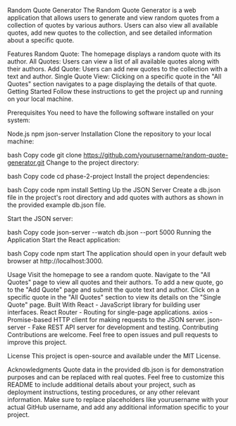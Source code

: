 Random Quote Generator
The Random Quote Generator is a web application that allows users to generate and view random quotes from a collection of quotes by various authors. Users can also view all available quotes, add new quotes to the collection, and see detailed information about a specific quote.

Features
Random Quote: The homepage displays a random quote with its author.
All Quotes: Users can view a list of all available quotes along with their authors.
Add Quote: Users can add new quotes to the collection with a text and author.
Single Quote View: Clicking on a specific quote in the "All Quotes" section navigates to a page displaying the details of that quote.
Getting Started
Follow these instructions to get the project up and running on your local machine.

Prerequisites
You need to have the following software installed on your system:

Node.js
npm
json-server
Installation
Clone the repository to your local machine:

bash
Copy code
git clone https://github.com/yourusername/random-quote-generator.git
Change to the project directory:

bash
Copy code
cd phase-2-project
Install the project dependencies:

bash
Copy code
npm install
Setting Up the JSON Server
Create a db.json file in the project's root directory and add quotes with authors as shown in the provided example db.json file.

Start the JSON server:

bash
Copy code
json-server --watch db.json --port 5000
Running the Application
Start the React application:

bash
Copy code
npm start
The application should open in your default web browser at http://localhost:3000.

Usage
Visit the homepage to see a random quote.
Navigate to the "All Quotes" page to view all quotes and their authors.
To add a new quote, go to the "Add Quote" page and submit the quote text and author.
Click on a specific quote in the "All Quotes" section to view its details on the "Single Quote" page.
Built With
React - JavaScript library for building user interfaces.
React Router - Routing for single-page applications.
axios - Promise-based HTTP client for making requests to the JSON server.
json-server - Fake REST API server for development and testing.
Contributing
Contributions are welcome. Feel free to open issues and pull requests to improve this project.

License
This project is open-source and available under the MIT License.

Acknowledgments
Quote data in the provided db.json is for demonstration purposes and can be replaced with real quotes.
Feel free to customize this README to include additional details about your project, such as deployment instructions, testing procedures, or any other relevant information. Make sure to replace placeholders like yourusername with your actual GitHub username, and add any additional information specific to your project.